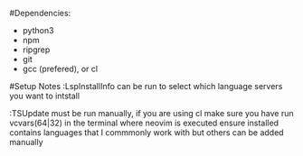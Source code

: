 #Dependencies:
* python3
* npm
* ripgrep
* git
* gcc (prefered), or cl

#Setup Notes
:LspInstallInfo can be run to select which language servers you want to intstall

:TSUpdate must be run manually, if you are using cl make sure you have run vcvars(64|32) in the terminal where neovim is executed ensure installed contains languages that I commmonly work with but others can be added manually
